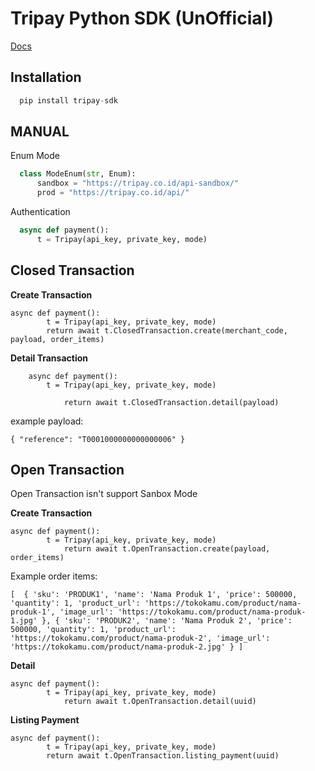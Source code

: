 # Tripay Python SDK (UnOfficial)

[Docs](https://tripay.co.id/developer)
## Installation 
```python
  pip install tripay-sdk
```

## MANUAL
Enum Mode 
  ```python
    class ModeEnum(str, Enum):  
	    sandbox = "https://tripay.co.id/api-sandbox/"  
	    prod = "https://tripay.co.id/api/"
  ```
Authentication
  ```python 
    async def payment():
	    t = Tripay(api_key, private_key, mode)
  ```
  
  ## Closed Transaction
  **Create Transaction**
  

    async def payment():
		    t = Tripay(api_key, private_key, mode)		
			return await t.ClosedTransaction.create(merchant_code, payload, order_items)

  **Detail Transaction**
		  
	    async def payment():
		    t = Tripay(api_key, private_key, mode)		
				
				return await t.ClosedTransaction.detail(payload)

example payload:

    { "reference": "T0001000000000000006" }

## Open Transaction
Open Transaction isn't support Sanbox Mode

**Create Transaction**

    async def payment():
		    t = Tripay(api_key, private_key, mode)	
				return await t.OpenTransaction.create(payload, order_items)
Example order items:

    [  { 'sku': 'PRODUK1', 'name': 'Nama Produk 1', 'price': 500000, 'quantity': 1, 'product_url': 'https://tokokamu.com/product/nama-produk-1', 'image_url': 'https://tokokamu.com/product/nama-produk-1.jpg' }, { 'sku': 'PRODUK2', 'name': 'Nama Produk 2', 'price': 500000, 'quantity': 1, 'product_url': 'https://tokokamu.com/product/nama-produk-2', 'image_url': 'https://tokokamu.com/product/nama-produk-2.jpg' } ]

**Detail**

    async def payment():
		    t = Tripay(api_key, private_key, mode)	
				return await t.OpenTransaction.detail(uuid)

**Listing Payment**

	

    async def payment():
		    t = Tripay(api_key, private_key, mode)
		    return await t.OpenTransaction.listing_payment(uuid)


   

